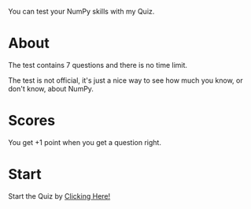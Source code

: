 You can test your NumPy skills with my Quiz.
<h1>About</h1>
The test contains 7 questions and there is no time limit. 
<p></p>
The test is not official, it's just a nice way to see how much you know, or don't know, about NumPy.
<h1>Scores</h1>
You get +1 point when you get a question right.
<h1>Start</h1>
Start the Quiz by <a href="https://numpy.bledsquiz.repl.co/">Clicking Here!</a>

